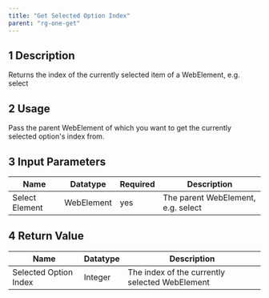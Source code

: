 ```yaml
---
title: "Get Selected Option Index"
parent: "rg-one-get"
---
```


## 1 Description

Returns the index of the currently selected item of a WebElement, e.g. select

## 2 Usage

Pass the parent WebElement of which you want to get the currently selected option's index from.

## 3 Input Parameters

Name | Datatype | Required | Description
---- | -------- | ------- |---------------
Select Element | WebElement | yes | The parent WebElement, e.g. select

## 4 Return Value

Name | Datatype | Description
---- | --------- | ---------------
Selected Option Index | Integer | The index of the currently selected WebElement
